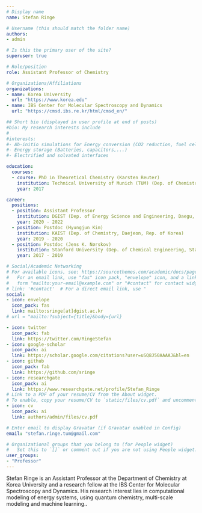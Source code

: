 ```yaml
---
# Display name
name: Stefan Ringe

# Username (this should match the folder name)
authors:
- admin

# Is this the primary user of the site?
superuser: true

# Role/position
role: Assistant Professor of Chemistry

# Organizations/Affiliations
organizations:
- name: Korea University
  url: "https://www.korea.edu"
- name: IBS Center for Molecular Spectroscopy and Dynamics
  url: "https://cmsd.ibs.re.kr/html/cmsd_en/"

## Short bio (displayed in user profile at end of posts)
#bio: My research interests include 
#
#interests:
#- Ab-initio simulations for Energy conversion (CO2 reduction, fuel cells,...)
#- Energy storage (Batteries, capacitors,...)
#- Electrified and solvated interfaces

education:
  courses:
  - course: PhD in Theoretical Chemistry (Karsten Reuter)
    institution: Technical University of Munich (TUM) (Dep. of Chemistry, Garching, Germany)
    year: 2017

career:
  positions:
  - position: Assistant Professor
    institution: DGIST (Dep. of Energy Science and Engineering, Daegu, Rep. of Korea)
    year: 2020 - 2022
  - position: Postdoc (Hyungjun Kim)
    institution: KAIST (Dep. of Chemistry, Daejeon, Rep. of Korea)
    year: 2019 - 2020
  - position: Postdoc (Jens K. Nørskov)
    institution: Stanford University (Dep. of Chemical Engineering, Stanford, CA, USA)
    year: 2017 - 2019

# Social/Academic Networking
# For available icons, see: https://sourcethemes.com/academic/docs/page-builder/#icons
#   For an email link, use "fas" icon pack, "envelope" icon, and a link in the
#   form "mailto:your-email@example.com" or "#contact" for contact widget.
# link: '#contact'  # For a direct email link, use "
social:
- icon: envelope
  icon_pack: fas
  link: mailto:sringe[at]dgist.ac.kr
# url = "mailto:?subject={title}&body={url}

- icon: twitter
  icon_pack: fab
  link: https://twitter.com/RingeStefan
- icon: google-scholar
  icon_pack: ai
  link: https://scholar.google.com/citations?user=uSQ8J50AAAAJ&hl=en
- icon: github
  icon_pack: fab
  link: https://github.com/sringe
- icon: researchgate
  icon_pack: ai
  link: https://www.researchgate.net/profile/Stefan_Ringe
# Link to a PDF of your resume/CV from the About widget.
# To enable, copy your resume/CV to `static/files/cv.pdf` and uncomment the lines below.
- icon: cv
  icon_pack: ai
  link: authors/admin/files/cv.pdf

# Enter email to display Gravatar (if Gravatar enabled in Config)
email: "stefan.ringe.tum@gmail.com"

# Organizational groups that you belong to (for People widget)
#   Set this to `[]` or comment out if you are not using People widget.
user_groups:
- "Professor"
---
```

Stefan Ringe is an Assistant Professor at the Department of Chemistry at Korea University and a research fellow at the IBS Center for Molecular Spectroscopy and Dynamics. His research interest lies in computational modeling of energy systems, using quantum chemistry, multi-scale modeling and machine learning..

